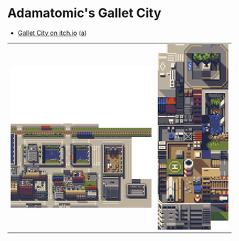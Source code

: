 Adamatomic's Gallet City
===

* [Gallet City on itch.io](https://adamatomic.itch.io/gallet-city) ([a](https://web.archive.org/web/20221205122452/https://adamatomic.itch.io/gallet-city))

| | |
|---|---|
| ![galletcity.png](galletcity.png) | ![u_galletcity_tiles.png](u_galletcity_tiles.png) |

